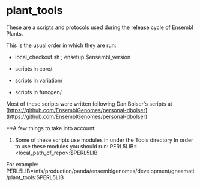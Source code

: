 # plant_tools

These are a scripts and protocols used during the release cycle of Ensembl Plants.

This is the usual order in which they are run:

* local_checkout.sh ; ensetup $ensembl_version

* scripts in core/ 

* scripts in variation/

* scripts in funcgen/

Most of these scripts were written following Dan Bolser's scripts at 
[https://github.com/EnsemblGenomes/personal-dbolser](https://github.com/EnsemblGenomes/personal-dbolser)

**A few things to take into account:
1. Some of these scripts use modules in under the Tools directory
In order to use these modules you should run:
PERL5LIB=<local_path_of_repo>:$PERL5LIB

For example:
PERL5LIB=/nfs/production/panda/ensemblgenomes/development/gnaamati/plant_tools:$PERL5LIB
